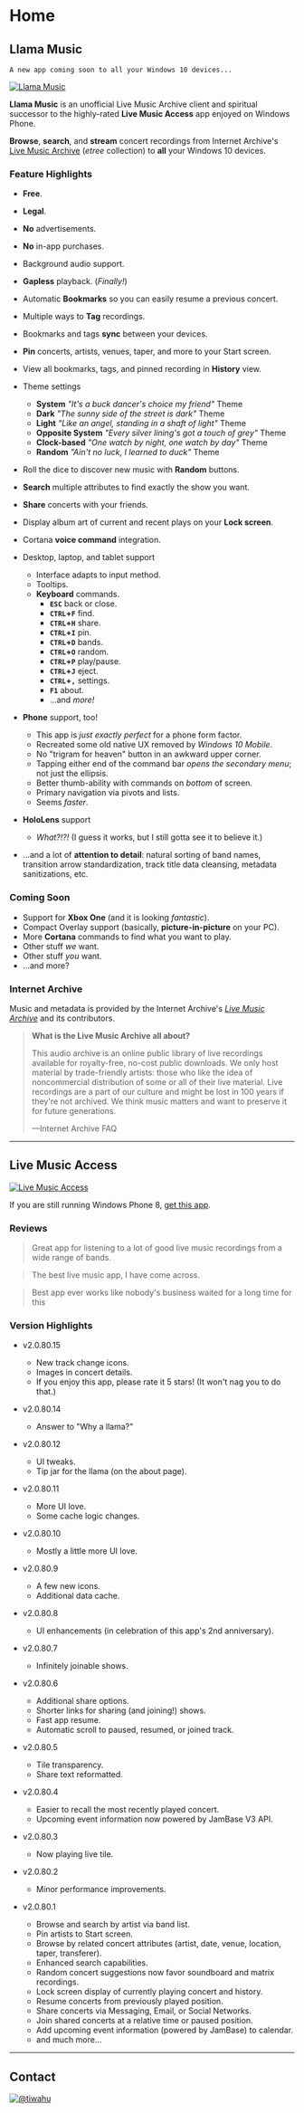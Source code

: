 # Home

## Llama Music

    A new app coming soon to all your Windows 10 devices...

[![Llama Music](img/store-lma-252x252.png)][link-store-lma]

**Llama Music** is an unofficial Live Music Archive client and spiritual
successor to the highly-rated **Live Music Access** app enjoyed on Windows
Phone.

**Browse**, **search**, and **stream** concert recordings from Internet Archive's [Live
Music Archive][link-etree] (_etree_ collection) to **all** your Windows 10 devices.

### Feature Highlights

- **Free**.

- **Legal**.

- **No** advertisements.

- **No** in-app purchases.

- Background audio support.

- **Gapless** playback. (_Finally!_)

- Automatic **Bookmarks** so you can easily resume a previous concert.

- Multiple ways to **Tag** recordings.

- Bookmarks and tags **sync** between your devices.

- **Pin** concerts, artists, venues, taper, and more to your Start screen.

- View all bookmarks, tags, and pinned recording in **History** view.

- Theme settings
  - **System** _"It's a buck dancer's choice my friend"_ Theme
  - **Dark** _"The sunny side of the street is dark"_ Theme
  - **Light** _"Like an angel, standing in a shaft of light"_ Theme
  - **Opposite System** _"Every silver lining's got a touch of grey"_ Theme
  - **Clock-based**  _"One watch by night, one watch by day"_ Theme
  - **Random** _"Ain't no luck, I learned to duck"_ Theme

- Roll the dice to discover new music with **Random** buttons.

- **Search** multiple attributes to find exactly the show you want.

- **Share** concerts with your friends.

- Display album art of current and recent plays on your **Lock screen**.

- Cortana **voice command** integration.

- Desktop, laptop, and tablet support
  - Interface adapts to input method.
  - Tooltips.
  - **Keyboard** commands.
    - **`ESC`** back or close.
    - **`CTRL`+`F`** find.
    - **`CTRL`+`H`** share.
    - **`CTRL`+`I`** pin.
    - **`CTRL`+`D`** bands.
    - **`CTRL`+`O`** random.
    - **`CTRL`+`P`** play/pause.
    - **`CTRL`+`J`** eject.
    - **`CTRL`+`,`** settings.
    - **`F1`** about.
    - ...and _more!_

- **Phone** support, too!
  - This app is _just exactly perfect_ for a phone form factor.
  - Recreated some old native UX removed by _Windows 10 Mobile_.
  - No "trigram for heaven" button in an awkward upper corner.
  - Tapping either end of the command bar _opens the secondary menu_; not just the ellipsis.
  - Better thumb-ability with commands on _bottom_ of screen.
  - Primary navigation via pivots and lists.
  - Seems _faster_.

- **HoloLens** support
  - _What?!?!_ (I guess it works, but I still gotta see it to believe it.)

- ...and a lot of **attention to detail**: natural sorting of band names,
  transition arrow standardization, track title data cleansing, metadata
  sanitizations, etc.

### Coming Soon

- Support for **Xbox One** (and it is looking _fantastic_).
- Compact Overlay support (basically, **picture-in-picture** on your PC).
- More **Cortana** commands to find what you want to play.
- Other stuff _we_ want.
- Other stuff _you_ want.
- ...and more?

### Internet Archive

Music and metadata is provided by the Internet Archive's [_Live Music
Archive_][link-etree] and its contributors.

> **What is the Live Music Archive all about?**
>
> This audio archive is an online public library of live recordings available
> for royalty-free, no-cost public downloads. We only host material by
> trade-friendly artists: those who like the idea of noncommercial distribution
> of some or all of their live material. Live recordings are a part of our
> culture and might be lost in 100 years if they're not archived. We think music
> matters and want to preserve it for future generations.
>
> —Internet Archive FAQ

----

## Live Music Access

[![Live Music Access](img/store-lma-legacy-252x252.png)][link-store-lma-legacy]

If you are still running Windows Phone 8, [get this app][link-store-lma-legacy].

### Reviews

> Great app for listening to a lot of good live music recordings from a wide range of bands.

> The best live music app, I have come across.

> Best app ever works like nobody's business waited for a long time for this

### Version Highlights

- v2.0.80.15
  - New track change icons.
  - Images in concert details.
  - If you enjoy this app, please rate it 5 stars! (It won't nag you to do that.)

- v2.0.80.14
  - Answer to "Why a llama?"

- v2.0.80.12
  - UI tweaks.
  - Tip jar for the llama (on the about page).

- v2.0.80.11
  - More UI love.
  - Some cache logic changes.

- v2.0.80.10
  - Mostly a little more UI love.

- v2.0.80.9
  - A few new icons.
  - Additional data cache.

- v2.0.80.8
  - UI enhancements (in celebration of this app's 2nd anniversary).

- v2.0.80.7
  - Infinitely joinable shows.

- v2.0.80.6
  - Additional share options.
  - Shorter links for sharing (and joining!) shows.
  - Fast app resume.
  - Automatic scroll to paused, resumed, or joined track.

- v2.0.80.5
  - Tile transparency.
  - Share text reformatted.

- v2.0.80.4
  - Easier to recall the most recently played concert.
  - Upcoming event information now powered by JamBase V3 API.

- v2.0.80.3
  - Now playing live tile.

- v2.0.80.2
  - Minor performance improvements.

- v2.0.80.1
  - Browse and search by artist via band list.
  - Pin artists to Start screen.
  - Browse by related concert attributes (artist, date, venue, location, taper, transferer).
  - Enhanced search capabilities.
  - Random concert suggestions now favor soundboard and matrix recordings.
  - Lock screen display of currently playing concert and history.
  - Resume concerts from previously played position.
  - Share concerts via Messaging, Email, or Social Networks.
  - Join shared concerts at a relative time or paused position.
  - Add upcoming event information (powered by JamBase) to calendar.
  - and much more...

----

## Contact

[![@tiwahu](img/twitter-icon-252x252.png)](https://twitter.com/tiwahu/)

[link-etree]: https://archive.org/details/etree/
[link-store-lma]: https://www.microsoft.com/store/apps/9WZDNCRDCNJT
[link-store-lma-legacy]: https://www.microsoft.com/store/apps/9WZDNCRDCNJX

